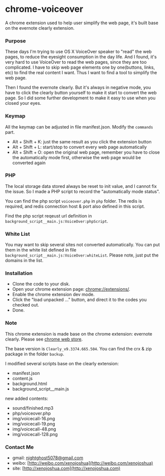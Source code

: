 chrome-voiceover
================

A chrome extension used to help user simplify the web page, it's built base on the evernote clearly extension.

### Purpose
These days I'm trying to use OS X VoiceOver speaker to "read" the web pages, to reduce the eyesight consumption in the day life. And I found, it's very hard to use VoiceOver to read the web pages, since they are too complicated. I have to skip web page elements one by one(buttons, links, etc) to find the real content I want. Thus I want to find a tool to simplify the web page.

Then I found the evernote clearly. But it's always in negative mode, you have to click the clearly button yourself to make it start to convert the web page. So I did some further development to make it easy to use when you closed your eyes.

### Keymap
All the keymap can be adjusted in file manifest.json.
Modify the `commands` part.

* Alt + Shift + K: just the same result as you click the extension button
* Alt + Shift + L: start/stop to convert every web page automatically
* Alt + Shift + O: open the original web page, remember you have to close the automatically mode first, otherwise the web page would be converted again

### PHP
The local storage data stored always be reset to init value, and I cannot fix the issue. So I made a PHP script to record the "automatically mode status".

You can find the php script `voiceover.php` in `php` folder. The redis is required, and redis connection host & port also defined in this script.

Find the php script reqeust url definition in `background_script__main.js:VoiceOver:phpScript`.

### White List
You may want to skip several sites not converted automatically. You can put them in the white list defined in file `background_script__main.js:VoiceOver:whiteList`. Please note, just put the domains in the list.

### Installation
* Clone the code to your disk.
* Open your chrome extension page: [chrome://extensions/](chrome://extensions/).
* Enable the chrome extension dev mode.
* Click the "load unpacked …" button, and direct it to the codes you checked out.
* Done.

### Note
This chrome extension is made base on the chrome extension: evernote clearly.
Please see [chrome web store](https://chrome.google.com/webstore/detail/clearly/iooicodkiihhpojmmeghjclgihfjdjhj).

The base version is `Clearly_v9.3374.665.504`.
You can find the crx & zip package in the folder `backup`.

I modified several scripts base on the clearly extension:

* manifest.json
* content.js
* background.html
* background_script__main.js

new added contents:

* sound/finished.mp3
* php/voiceover.php
* img/voicecall-16.png
* img/voicecall-19.png
* img/voicecall-48.png
* img/voicecall-128.png

### Contact Me
* gmail: nightghost5078@gmail.com
* weibo: [http://weibo.com/xenojoshua](http://weibo.com/xenojoshua)
* site: [http://xenojoshua.com](http://xenojoshua.com)